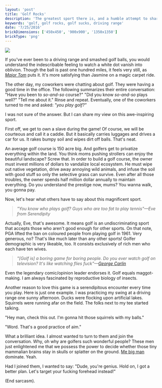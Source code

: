 ```yaml
---
layout: 'post'
title: 'Golf Rocks'
description: 'The greatest sport there is, and a humble attempt to share this view.'
keywords: 'golf, golf rocks, golf sucks, driving range'
date: '7/25/2016'
brickDimensions: ['450x450', '900x900', '1350x1350']
brickType: 'png'
---
```


<img src="../images/golfball-on-grass_1680x810.png" sizes="(min-width: 840px) 840px, 100vw" srcset="../images/golfball-on-grass_1080x521.png 1080w, ../images/golfball-on-grass_1680x810.png 1680w">

If you've ever been to a driving range and smashed golf balls, you would understand the indescribable feeling to watch a white dot vanish into oblivion. Though the ball is past one hundred miles, it feels very still, as *[Major Tom](https://www.youtube.com/watch?v=iYYRH4apXDo "Space Oddity")* puts it. It's more satisfying than Jasmine on a magic carpet ride.

The other day, my coworkers were chatting about golf. They were having a good time in the office. The following summarizes their entire conversation: "Have you been to *so-and-so* course?" "Did you know *so-and-so* plays well?" "Tell me about it." Rinse and repeat. Eventually, one of the coworkers turned to me and asked: *"you play golf?"*

I was not sure of the answer. But I can share my view on this awe-inspiring sport.

First off, we get to own a slave during the game! Of course, we will be courteous and call it a caddie. But it basically carries luggages and drives a car for us. It rakes bumpy soil and wipes dirt off balls. That's neat.

An average golf course is 150 acre big. And golfers get to privatize everything within the land. You think moms pushing strollers can enjoy the beautiful landscape? Screw that. In order to build a golf course, the owner must invest millions of dollars to vandalize local ecosystem. He must wipe out native vegetation, drive away annoying wild animals, and infuse the soil with good stuff so only the selective grass can survive. Even after all those troubles, the owner spends half million dollar annually to maintain everything. Do you understand the prestige now, mums? You wanna walk, you gonna pay.

Now, let's hear what others have to say about this magnificent sport.

> *"You know who plays golf? Guys who are too fat to play tennis"&mdash;Eve from Serendipity*

Actually, Eve, that's awesome. It means golf is an undiscriminating sport that accepts those who aren't good enough for other sports. On that note, PGA lifted the ban on coloured people from playing golf in 1961. Very generous, no? That's like much later than any other sports! Golfer demographic is very likeable, too. It consists exclusively of rich men who each have ten wives.

> *"[Golf is] a boring game for boring people. Do you ever watch golf on television? It's like watching flies fuck"&mdash;[George Carlin](https://www.youtube.com/watch?v=Z4w7H48tBS8 "George Carlin on golf")*

Even the legendary comic/opinion leader endorses it. Golf equals maggot-making. I am always fascinated by reproductive biology of insects.

Another reason to love this game is a serendipitous encounter every time you play. Here is just one example. I was practicing my swing at a driving range one sunny afternoon. Ducks were flocking upon artificial lakes. Squirrels were running afar on the field. The folks next to my tee started talking.

"Hey man, check this out. I'm gonna hit those squirrels with my balls."

"Word. That's a good practice of aim."

What a brilliant idea. I almost wanted to turn to them and join the conversation. Why, oh why are golfers such wonderful people? These men just enlightened me that we possess the power to decide whether those tiny mammalian brains stay in skulls or splatter on the ground. [Me big man](https://www.youtube.com/watch?v=h-T6f9vCeaE "Family Guy clip") dominate. Yeah.

Had I joined them, I wanted to say: "Dude, you're genius. Hold on, I got a better plan. Let's target your fucking forehead instead!"

(End sarcasm).
